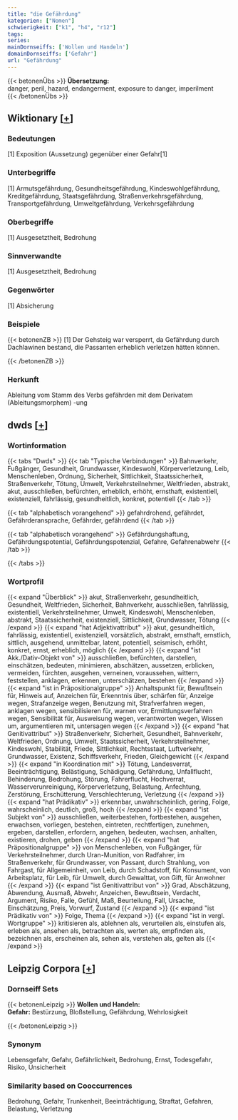 ```yaml
---
title: "die Gefährdung"
kategorien: ["Nomen"]
schwierigkeit: ["k1", "h4", "r12"]
tags:
series:
mainDornseiffs: ['Wollen und Handeln']
domainDornseiffs: ['Gefahr']
url: "Gefährdung"
---
```


{{< betonenÜbs >}}
**Übersetzung:**  
danger, peril, hazard, endangerment, exposure to danger, imperilment  
{{< /betonenÜbs >}}

## Wiktionary [[+](https://de.wiktionary.org/wiki/Gefährdung)]

### Bedeutungen
[1] Exposition (Aussetzung) gegenüber einer Gefahr[1]  

### Unterbegriffe
[1] Armutsgefährdung, Gesundheitsgefährdung, Kindeswohlgefährdung, Kreditgefährdung, Staatsgefährdung, Straßenverkehrsgefährdung, Transportgefährdung, Umweltgefährdung, Verkehrsgefährdung  

### Oberbegriffe
[1] Ausgesetztheit, Bedrohung  

### Sinnverwandte
[1] Ausgesetztheit, Bedrohung  

### Gegenwörter
[1] Absicherung  

### Beispiele
{{< betonenZB >}}
[1] Der Gehsteig war versperrt, da Gefährdung durch Dachlawinen bestand, die Passanten erheblich verletzen hätten können.  

{{< /betonenZB >}}
### Herkunft
Ableitung vom Stamm des Verbs gefährden mit dem Derivatem (Ableitungsmorphem) -ung  



## dwds [[+](https://www.dwds.de/wb/Gefährdung)]

### Wortinformation
{{< tabs "Dwds" >}}
{{< tab "Typische Verbindungen" >}}
Bahnverkehr, Fußgänger, Gesundheit, Grundwasser, Kindeswohl, Körperverletzung, Leib, Menschenleben, Ordnung, Sicherheit, Sittlichkeit, Staatssicherheit, Straßenverkehr, Tötung, Umwelt, Verkehrsteilnehmer, Weltfrieden, abstrakt, akut, ausschließen, befürchten, erheblich, erhöht, ernsthaft, existentiell, existenziell, fahrlässig, gesundheitlich, konkret, potentiell
{{< /tab >}}

{{< tab "alphabetisch vorangehend" >}}
gefahrdrohend, gefährdet, Gefährderansprache, Gefährder, gefährdend
{{< /tab >}}

{{< tab "alphabetisch vorangehend" >}}
Gefährdungshaftung, Gefährdungspotential, Gefährdungspotenzial, Gefahre, Gefahrenabwehr
{{< /tab >}}

{{< /tabs >}}

### Wortprofil
{{< expand "Überblick" >}} akut, Straßenverkehr, gesundheitlich, Gesundheit, Weltfrieden, Sicherheit, Bahnverkehr, ausschließen, fahrlässig, existentiell, Verkehrsteilnehmer, Umwelt, Kindeswohl, Menschenleben, abstrakt, Staatssicherheit, existenziell, Sittlichkeit, Grundwasser, Tötung {{< /expand >}}
{{< expand "hat Adjektivattribut" >}} akut, gesundheitlich, fahrlässig, existentiell, existenziell, vorsätzlich, abstrakt, ernsthaft, ernstlich, sittlich, ausgehend, unmittelbar, latent, potentiell, seismisch, erhöht, konkret, ernst, erheblich, möglich {{< /expand >}}
{{< expand "ist Akk./Dativ-Objekt von" >}} ausschließen, befürchten, darstellen, einschätzen, bedeuten, minimieren, abschätzen, aussetzen, erblicken, vermeiden, fürchten, ausgehen, verneinen, voraussehen, wittern, feststellen, anklagen, erkennen, unterschätzen, bestehen {{< /expand >}}
{{< expand "ist in Präpositionalgruppe" >}} Anhaltspunkt für, Bewußtsein für, Hinweis auf, Anzeichen für, Erkenntnis über, schärfen für, Anzeige wegen, Strafanzeige wegen, Benutzung mit, Strafverfahren wegen, anklagen wegen, sensibilisieren für, warnen vor, Ermittlungsverfahren wegen, Sensibilität für, Ausweisung wegen, verantworten wegen, Wissen um, argumentieren mit, untersagen wegen {{< /expand >}}
{{< expand "hat Genitivattribut" >}} Straßenverkehr, Sicherheit, Gesundheit, Bahnverkehr, Weltfrieden, Ordnung, Umwelt, Staatssicherheit, Verkehrsteilnehmer, Kindeswohl, Stabilität, Friede, Sittlichkeit, Rechtsstaat, Luftverkehr, Grundwasser, Existenz, Schiffsverkehr, Frieden, Gleichgewicht {{< /expand >}}
{{< expand "in Koordination mit" >}} Tötung, Landesverrat, Beeinträchtigung, Belästigung, Schädigung, Gefährdung, Unfallflucht, Behinderung, Bedrohung, Störung, Fahrerflucht, Hochverrat, Wasserverunreinigung, Körperverletzung, Belastung, Anfechtung, Zerstörung, Erschütterung, Verschlechterung, Verletzung {{< /expand >}}
{{< expand "hat Prädikativ" >}} erkennbar, unwahrscheinlich, gering, Folge, wahrscheinlich, deutlich, groß, hoch {{< /expand >}}
{{< expand "ist Subjekt von" >}} ausschließen, weiterbestehen, fortbestehen, ausgehen, erwachsen, vorliegen, bestehen, eintreten, rechtfertigen, zunehmen, ergeben, darstellen, erfordern, angehen, bedeuten, wachsen, anhalten, existieren, drohen, geben {{< /expand >}}
{{< expand "hat Präpositionalgruppe" >}} von Menschenleben, von Fußgänger, für Verkehrsteilnehmer, durch Uran-Munition, von Radfahrer, im Straßenverkehr, für Grundwasser, von Passant, durch Strahlung, von Fahrgast, für Allgemeinheit, von Leib, durch Schadstoff, für Konsument, von Arbeitsplatz, für Leib, für Umwelt, durch Gewalttat, von Gift, für Anwohner {{< /expand >}}
{{< expand "ist Genitivattribut von" >}} Grad, Abschätzung, Abwendung, Ausmaß, Abwehr, Anzeichen, Bewußtsein, Verdacht, Argument, Risiko, Falle, Gefühl, Maß, Beurteilung, Fall, Ursache, Einschätzung, Preis, Vorwurf, Zustand {{< /expand >}}
{{< expand "ist Prädikativ von" >}} Folge, Thema {{< /expand >}}
{{< expand "ist in vergl. Wortgruppe" >}} kritisieren als, ablehnen als, verurteilen als, einstufen als, erleben als, ansehen als, betrachten als, werten als, empfinden als, bezeichnen als, erscheinen als, sehen als, verstehen als, gelten als {{< /expand >}}

## Leipzig Corpora [[+](https://corpora.uni-leipzig.de/en/res?word=Gefährdung&corpusId=deu_newscrawl-public_2018)]

### Dornseiff Sets
{{< betonenLeipzig >}}
**Wollen und Handeln:**  
**Gefahr:** Bestürzung, Bloßstellung, Gefährdung, Wehrlosigkeit  

{{< /betonenLeipzig >}}

### Synonym
Lebensgefahr, Gefahr, Gefährlichkeit, Bedrohung, Ernst, Todesgefahr, Risiko, Unsicherheit


### Similarity based on Cooccurrences
Bedrohung, Gefahr, Trunkenheit, Beeinträchtigung, Straftat, Gefahren, Belastung, Verletzung

